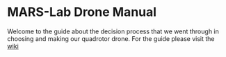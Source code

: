 # MARS-Lab Drone Manual

Welcome to the guide about the decision process that we went through in choosing and making our quadrotor drone. For the guide please visit the [wiki](https://github.com/MARSLab-UTRGV/drone-manual/wiki)

